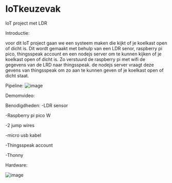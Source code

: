 # IoTkeuzevak
 IoT project met LDR

 Introductie:

 voor dit IoT project gaan we een systeem maken die kijkt of je koelkast open of dicht is.
 Dit wordt gemaakt met behulp van een LDR senor, raspberry pi pico, thingsspeak account en een nodejs server om 
 te kunnen kijken of je koelkast open of dicht is.
Zo verstuurd de raspberry pi met wifi de gegevens van de LRD naar thingsspeak. de nodejs server vraagt deze gevens van thingsspeak 
om zo aan te kunnen geven of je koelkast open of dicht staat.
 
Pipeline:
![image](https://user-images.githubusercontent.com/115473282/232488705-e226af8a-86a3-4c4a-a2ea-f666278bd9f5.png)


Demomvideo:


Benodigdheden:
-LDR sensor

-Raspberry pi pico W

-2 jump wires

-micro usb kabel

-Thingsspeak account

-Thonny



Hardware:

![image](https://user-images.githubusercontent.com/115473282/232494034-e0017f7c-e127-4d10-9462-6dbddb1bfc87.png)
